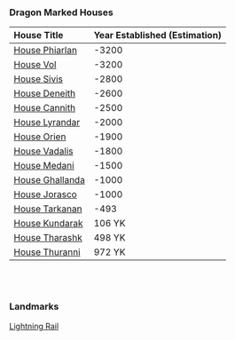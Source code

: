 ### Dragon Marked Houses

| House Title                                            | Year Established (Estimation) |
| :----------------------------------------------------- | :---------------------------- |
| [House Phiarlan](./dragon-marked-houses/phiarlan.md)   | -3200                         |
| [House Vol](./dragon-marked-houses/vol.md)             | -3200                         |
| [House Sivis](./dragon-marked-houses/sivis.md)         | -2800                         |
| [House Deneith](./dragon-marked-houses/deneith.md)     | -2600                         |
| [House Cannith](./dragon-marked-houses/cannith.md)     | -2500                         |
| [House Lyrandar](./dragon-marked-houses/lyrandar.md)   | -2000                         |
| [House Orien](./dragon-marked-houses/orien.md)         | -1900                         |
| [House Vadalis](./dragon-marked-houses/vadalis.md)     | -1800                         |
| [House Medani](./dragon-marked-houses/medani.md)       | -1500                         |
| [House Ghallanda](./dragon-marked-houses/ghallanda.md) | -1000                         |
| [House Jorasco](./dragon-marked-houses/jorasco.md)     | -1000                         |
| [House Tarkanan](./dragon-marked-houses/tarkanan.md)   | -493                          |
| [House Kundarak](./dragon-marked-houses/kundarak.md)   | 106 YK                        |
| [House Tharashk](./dragon-marked-houses/tharashk.md)   | 498 YK                        |
| [House Thuranni](./dragon-marked-houses/thuranni.md)   | 972 YK                        |

<br><br>

### Landmarks

[Lightning Rail](./lightning-rail.md)
